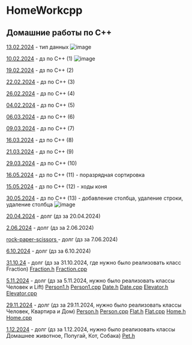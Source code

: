 # HomeWorkcpp
## Домашние работы по C++
<a href=https://github.com/AbsGosha/HomeWorkcpp/blob/main/13.02.2024C%2B%2B.cpp> 13.02.2024</a> - тип данных
![image](https://github.com/AbsGosha/HomeWorkcpp/assets/159914520/93c28b02-2a4b-44f8-9b9f-a4d6971fdf4d)

<a href=https://github.com/AbsGosha/HomeWorkcpp/blob/main/10.02.2024DZ.cpp> 10.02.2024</a> - дз по C++ (1)
![image](https://github.com/AbsGosha/HomeWorkcpp/assets/159914520/a5a8f317-f891-413a-93f0-c17db5b866b2)

<a href=https://github.com/AbsGosha/HomeWorkcpp/blob/main/19.02.2024.cpp> 19.02.2024</a> - дз по C++ (2)

<a href=https://github.com/AbsGosha/HomeWorkcpp/blob/main/22.02.2024.cpp> 22.02.2024</a> - дз по C++ (3)

<a href=https://github.com/AbsGosha/HomeWorkcpp/blob/main/26.20.2024.cpp> 26.02.2024</a> - дз по C++ (4)

<a href=https://github.com/AbsGosha/HomeWorkcpp/blob/main/4.03.2024.cpp> 04.02.2024</a> - дз по C++ (5)

<a href=https://github.com/AbsGosha/HomeWorkcpp/blob/main/06.03.2024.cpp> 06.03.2024</a> - дз по C++ (6)

<a href=https://github.com/AbsGosha/HomeWorkcpp/blob/main/09.03.2024.cpp> 09.03.2024</a> - дз по C++ (7)

<a href=https://github.com/AbsGosha/HomeWorkcpp/blob/main/16.03.2024.cpp> 16.03.2024</a> - дз по C++ (8)

<a href=https://github.com/AbsGosha/HomeWorkcpp/blob/main/21.03.2024.cpp> 21.03.2024</a> - дз по C++ (9)

<a href=https://github.com/AbsGosha/HomeWorkcpp/blob/main/29.03.2024.cpp> 29.03.2024</a> - дз по C++ (10)

<a href=https://github.com/AbsGosha/HomeWorkcpp/blob/main/16.05.2024.cpp> 16.05.2024</a> - дз по C++ (11) - поразрядная сортировка 

<a href=https://github.com/AbsGosha/HomeWorkcpp/blob/main/15.05.2024.cpp> 15.05.2024</a> - дз по C++ (12) - ходы коня 

<a href=https://github.com/AbsGosha/HomeWorkcpp/blob/main/30.05.2024.cpp> 30.05.2024</a> - дз по C++ (13) - добавление столбца, удаление строки, удаление столбца 
![image](https://github.com/AbsGosha/HomeWorkcpp/assets/159914520/3da2a132-0191-4348-b01f-e15c9ed52889)

<a href=https://github.com/AbsGosha/HomeWorkcpp/blob/main/20.04.2024.cpp>20.04.2024</a> - долг (дз за 20.04.2024)

<a href=https://github.com/AbsGosha/HomeWorkcpp/blob/main/2.06.2024.cpp>2.06.2024</a> - долг (дз за 2.06.2024)

<a href=https://github.com/AbsGosha/HomeWorkcpp/blob/main/rock-paper-scissors.cpp> rock-paper-scissors </a> - долг (дз за 7.06.2024)

<a href=https://github.com/AbsGosha/HomeWorkcpp/blob/main/6.10.2024.cpp> 6.10.2024</a> - долг (дз за 6.10.2024)

<a href=https://github.com/AbsGosha/HomeWorkcpp/blob/main/31.10.24.cpp> 31.10.24</a> - долг (дз за 31.10.2024, где нужно было реализовать класс Fraction) <a href=https://github.com/AbsGosha/HomeWorkcpp/blob/main/Fraction.h> Fraction.h</a> <a href=https://github.com/AbsGosha/HomeWorkcpp/blob/main/Fraction.cpp> Fraction.cpp </a>

<a href=https://github.com/AbsGosha/HomeWorkcpp/blob/main/5.11.2024.cpp> 5.11.2024</a> - долг (дз за 5.11.2024, нужно было реализовать классы Человек и Lift) <a href=https://github.com/AbsGosha/HomeWorkcpp/blob/main/Person1.h> Person1.h</a> <a href=https://github.com/AbsGosha/HomeWorkcpp/blob/main/Person1.cpp> Person1.cpp</a> <a href=https://github.com/AbsGosha/HomeWorkcpp/blob/main/Date.h> Date.h</a> <a href=https://github.com/AbsGosha/HomeWorkcpp/blob/main/Date.cpp> Date.cpp</a>
<a href=https://github.com/AbsGosha/HomeWorkcpp/blob/main/Elevator.h> Elevator.h</a> <a href=https://github.com/AbsGosha/HomeWorkcpp/blob/main/Elevator.cpp> Elevator.cpp</a>

<a href=https://github.com/AbsGosha/HomeWorkcpp/blob/main/29.11.2024.cpp> 29.11.2024</a> - долг (дз за 29.11.2024, нужно было реализовать классы Человек, Квартира и Дом) <a href=https://github.com/AbsGosha/HomeWorkcpp/blob/main/Person.h> Person.h</a>
<a href=https://github.com/AbsGosha/HomeWorkcpp/blob/main/Person.cpp> Person.cpp</a> <a href=https://github.com/AbsGosha/HomeWorkcpp/blob/main/Flat.h> Flat.h</a>  <a href=https://github.com/AbsGosha/HomeWorkcpp/blob/main/Flat.cpp> Flat.cpp</a> <a href=https://github.com/AbsGosha/HomeWorkcpp/blob/main/Home.h> Home.h</a> <a href=https://github.com/AbsGosha/HomeWorkcpp/blob/main/Home.cpp> Home.cpp</a>

<a href=https://github.com/AbsGosha/HomeWorkcpp/blob/main/1.12.2024.cpp> 1.12.2024</a> - долг (дз за 1.12.2024, нужно было реализовать классы Домашнее животное, Попугай, Кот, Собака) <a href=https://github.com/AbsGosha/HomeWorkcpp/blob/main/Pet.h> Pet.h</a>
